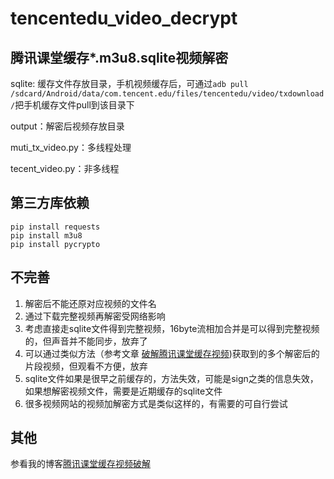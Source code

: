 # tencentedu_video_decrypt
## 腾讯课堂缓存*.m3u8.sqlite视频解密

sqlite: 缓存文件存放目录，手机视频缓存后，可通过`adb pull /sdcard/Android/data/com.tencent.edu/files/tencentedu/video/txdownload/`把手机缓存文件pull到该目录下

output：解密后视频存放目录

muti_tx_video.py：多线程处理

tecent_video.py：非多线程



## 第三方库依赖

```
pip install requests
pip install m3u8
pip install pycrypto
```



## 不完善

1. 解密后不能还原对应视频的文件名
2.  通过下载完整视频再解密受网络影响
3. 考虑直接走sqlite文件得到完整视频，16byte流相加合并是可以得到完整视频的，但声音并不能同步，放弃了
4. 可以通过类似方法（参考文章 [破解腾讯课堂缓存视频](https://www.jianshu.com/p/b3bb3104672d?utm_campaign=haruki))获取到的多个解密后的片段视频，但观看不方便，放弃
5.  sqlite文件如果是很早之前缓存的，方法失效，可能是sign之类的信息失效，如果想解密视频文件，需要是近期缓存的sqlite文件
6. 很多视频网站的视频加解密方式是类似这样的，有需要的可自行尝试

## 其他

参看我的博客[腾讯课堂缓存视频破解](https://1eq066.coding-pages.com/post/tencent_edu/)